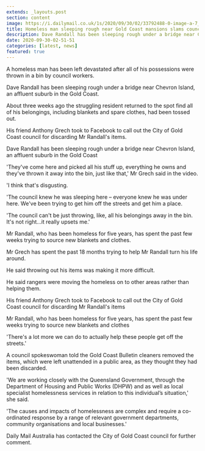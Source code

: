 ```yaml
---
extends: _layouts.post
section: content
image: https://i.dailymail.co.uk/1s/2020/09/30/02/33792488-0-image-a-7_1601429811441.jpg 
title: Homeless man sleeping rough near Gold Coast mansions slams council for throwing out belongings  
description: Dave Randall has been sleeping rough under a bridge near Chevron Island, an affluent suburb in the Gold Coast. 
date: 2020-09-30-02-51-51 
categories: [latest, news] 
featured: true 
--- 
```

A homeless man has been left devastated after all of his possessions were thrown in a bin by council workers.

Dave Randall has been sleeping rough under a bridge near Chevron Island, an affluent suburb in the Gold Coast. 

About three weeks ago the struggling resident returned to the spot find all of his belongings, including blankets and spare clothes, had been tossed out. 

His friend Anthony Grech took to Facebook to call out the City of Gold Coast council for discarding Mr Randall's items. 

Dave Randall has been sleeping rough under a bridge near Chevron Island, an affluent suburb in the Gold Coast

'They've come here and picked all his stuff up, everything he owns and they've thrown it away into the bin, just like that,' Mr Grech said in the video.

'I think that's disgusting.

'The council knew he was sleeping here – everyone knew he was under here. We've been trying to get him off the streets and get him a place.

'The council can't be just throwing, like, all his belongings away in the bin. It's not right…it really upsets me.'

Mr Randall, who has been homeless for five years, has spent the past few weeks trying to source new blankets and clothes.  

Mr Grech has spent the past 18 months trying to help Mr Randall turn his life around.

He said throwing out his items was making it more difficult.

He said rangers were moving the homeless on to other areas rather than helping them. 

His friend Anthony Grech took to Facebook to call out the City of Gold Coast council for discarding Mr Randall's items

Mr Randall, who has been homeless for five years, has spent the past few weeks trying to source new blankets and clothes

'There's a lot more we can do to actually help these people get off the streets.' 

A council spokeswoman told the Gold Coast Bulletin cleaners removed the items, which were left unattended in a public area, as they thought they had been discarded. 

'We are working closely with the Queensland Government, through the Department of Housing and Public Works (DHPW) and as well as local specialist homelessness services in relation to this individual’s situation,' she said.

'The causes and impacts of homelessness are complex and require a co-ordinated response by a range of relevant government departments, community organisations and local businesses.'

Daily Mail Australia has contacted the City of Gold Coast council for further comment.

